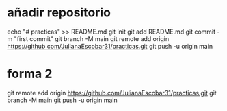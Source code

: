 # añadir repositorio
echo "# practicas" >> README.md
git init
git add README.md
git commit -m "first commit"
git branch -M main
git remote add origin https://github.com/JulianaEscobar31/practicas.git
git push -u origin main


# forma 2
git remote add origin https://github.com/JulianaEscobar31/practicas.git
git branch -M main
git push -u origin main 